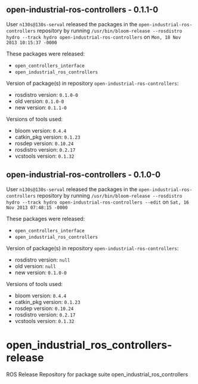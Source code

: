 ## open-industrial-ros-controllers - 0.1.1-0

User `n130s@130s-serval` released the packages in the `open-industrial-ros-controllers` repository by running `/usr/bin/bloom-release --rosdistro hydro --track hydro open-industrial-ros-controllers` on `Mon, 18 Nov 2013 10:15:37 -0000`

These packages were released:
- `open_controllers_interface`
- `open_industrial_ros_controllers`

Version of package(s) in repository `open-industrial-ros-controllers`:
- rosdistro version: `0.1.0-0`
- old version: `0.1.0-0`
- new version: `0.1.1-0`

Versions of tools used:
- bloom version: `0.4.4`
- catkin_pkg version: `0.1.23`
- rosdep version: `0.10.24`
- rosdistro version: `0.2.17`
- vcstools version: `0.1.32`


## open-industrial-ros-controllers - 0.1.0-0

User `n130s@130s-serval` released the packages in the `open-industrial-ros-controllers` repository by running `/usr/bin/bloom-release --rosdistro hydro --track hydro open-industrial-ros-controllers --edit` on `Sat, 16 Nov 2013 07:48:15 -0000`

These packages were released:
- `open_controllers_interface`
- `open_industrial_ros_controllers`

Version of package(s) in repository `open-industrial-ros-controllers`:
- rosdistro version: `null`
- old version: `null`
- new version: `0.1.0-0`

Versions of tools used:
- bloom version: `0.4.4`
- catkin_pkg version: `0.1.23`
- rosdep version: `0.10.24`
- rosdistro version: `0.2.17`
- vcstools version: `0.1.32`


open_industrial_ros_controllers-release
=======================================

ROS Release Repository for package suite open_industrial_ros_controllers

